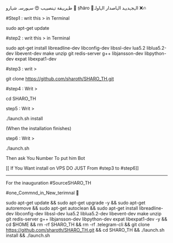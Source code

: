 طہريہقة تہنصيہب
:heart_eyes: سہورسہ شہارو
:kiss: ṩħäro :kiss:الہجہديہد الہاصدار الہاولہ :x::fire:


#Step1 : writ this > in Terminal 

sudo apt-get update 



#step2 : writ this > in Terminal 

sudo apt-get install libreadline-dev libconfig-dev libssl-dev lua5.2 liblua5.2-dev libevent-dev make unzip git redis-server g++ 
libjansson-dev libpython-dev expat libexpat1-dev



#step3 : writ >

git clone https://github.com/sharoth/SHARO_TH.git


#step4 : Writ >

cd SHARO_TH



step5 : Writ >

./launch.sh install 



(When the installation finishes)



step6 : Writ >

./launch.sh 



Then ask You Number To put him Bot

[[ If You Want install on VPS DO JUST From #step3 to #step6]]

----------------------------

For the inauguration #SourceSHARO_TH



️#one_Commnd_in_New_terimnal 💠



sudo apt-get update && sudo apt-get upgrade -y && sudo apt-get autoremove && sudo apt-get autoclean && sudo apt-get install 
libreadline-dev libconfig-dev libssl-dev lua5.2 liblua5.2-dev libevent-dev make unzip git redis-server g++ libjansson-dev 
libpython-dev expat libexpat1-dev -y && cd $HOME && rm -rf SHARO_TH && rm -rf .telegram-cli && git clone https://github.com/sharoth/SHARO_TH.git && cd SHARO_TH && ./launch.sh install && ./launch.sh
~~~~~
